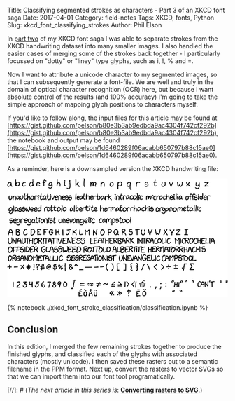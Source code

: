 Title: Classifying segmented strokes as characters - Part 3 of an XKCD font saga
Date: 2017-04-01
Category: field-notes
Tags: XKCD, fonts, Python
Slug: xkcd_font_classifying_strokes
Author: Phil Elson

In [part two]({filename}/field_notes/xkcd_font_pt2.md) of my XKCD font saga I was able to separate strokes from the XKCD
handwriting dataset into many smaller images. I also handled the easier cases of merging some of the strokes back together - I particularly
focussed on "dotty" or "liney" type glyphs, such as i, !, % and =.

Now I want to attribute a unicode character to my segmented images, so that I can subsequently generate a font-file. 
We are well and truly in the domain of optical character recognition (OCR) here, but because I want absolute control of the results
(and 100% accuracy) I'm going to take the simple approach of mapping glyph positions to characters myself.

<!-- PELICAN_END_SUMMARY -->

If you'd like to follow along, the input files for this article may be found at [https://gist.github.com/pelson/b80e3b3ab9edbda9ac4304f742cf292b](https://gist.github.com/pelson/b80e3b3ab9edbda9ac4304f742cf292b), the notebook and output may be found [https://gist.github.com/pelson/1d6460289f06acabb650797b88c15ae0](https://gist.github.com/pelson/1d6460289f06acabb650797b88c15ae0).

As a reminder, here is a downsampled version the XKCD handwriting file:

![XKCD handwriting](./../../images/xkcd-font/full-small.png)

{% notebook ./xkcd_font_stroke_classification/classification.ipynb %}


## Conclusion

In this edition, I merged the few remaining strokes together to produce the finished glyphs, and classified each of the glyphs with associated
characters (mostly unicode). I then saved these rasters out to a semantic filename in the PPM format. Next up, convert the rasters to vector SVGs
so that we can import them into our font tool programatically.

[//]: # (*The next article in this series is*: **[Converting rasters to SVG]({filename}/field_notes/xkcd_font_pt3.md)**.)
